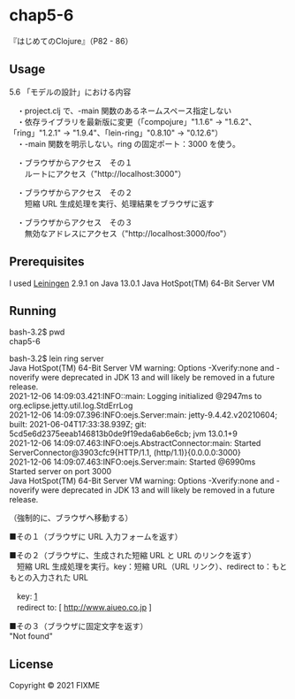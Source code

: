 # chap5-6

『はじめてのClojure』（P82 - 86）

## Usage

5.6 「モデルの設計」における内容<br>

　・project.clj で、-main 関数のあるネームスペース指定しない<br>
　・依存ライブラリを最新版に変更（「compojure」"1.1.6" ->  "1.6.2"、「ring」"1.2.1" -> "1.9.4"、「lein-ring」"0.8.10" -> "0.12.6"）<br>
　・-main 関数を明示しない。ring の固定ポート：3000 を使う。<br>

　・ブラウザからアクセス　その１<br>
　　ルートにアクセス（"http://localhost:3000"）<br>

　・ブラウザからアクセス　その２<br>
　　短縮 URL 生成処理を実行、処理結果をブラウザに返す<br>

　・ブラウザからアクセス　その３<br>
　　無効なアドレスにアクセス（"http://localhost:3000/foo"）<br>


## Prerequisites

I used [Leiningen][1] 2.9.1 on Java 13.0.1 Java HotSpot(TM) 64-Bit Server VM<br>

[1]: https://github.com/technomancy/leiningen<br>


## Running

bash-3.2$ pwd<br>
chap5-6<br>

bash-3.2$ lein ring server<br>
Java HotSpot(TM) 64-Bit Server VM warning: Options -Xverify:none and -noverify were deprecated in JDK 13 and will likely be removed in a future release.<br>
2021-12-06 14:09:03.421:INFO::main: Logging initialized @2947ms to org.eclipse.jetty.util.log.StdErrLog<br>
2021-12-06 14:09:07.396:INFO:oejs.Server:main: jetty-9.4.42.v20210604; built: 2021-06-04T17:33:38.939Z; git: 5cd5e6d2375eeab146813b0de9f19eda6ab6e6cb; jvm 13.0.1+9<br>
2021-12-06 14:09:07.463:INFO:oejs.AbstractConnector:main: Started ServerConnector@3903cfc9{HTTP/1.1, (http/1.1)}{0.0.0.0:3000}<br>
2021-12-06 14:09:07.463:INFO:oejs.Server:main: Started @6990ms<br>
Started server on port 3000<br>
Java HotSpot(TM) 64-Bit Server VM warning: Options -Xverify:none and -noverify were deprecated in JDK 13 and will likely be removed in a future release.<br>

（強制的に、ブラウザへ移動する）<br>

■その１（ブラウザに URL 入力フォームを返す）<br>

■その２（ブラウザに、生成された短縮 URL と URL のリンクを返す）<br>
　短縮 URL 生成処理を実行。key：短縮 URL（URL リンク）、redirect to：もともとの入力された URL<br>

　key: [ 1 ]<br>
　redirect to: [ http://www.aiueo.co.jp ]<br>

■その３（ブラウザに固定文字を返す）<br>
"Not found"<br>


## License

Copyright © 2021 FIXME
